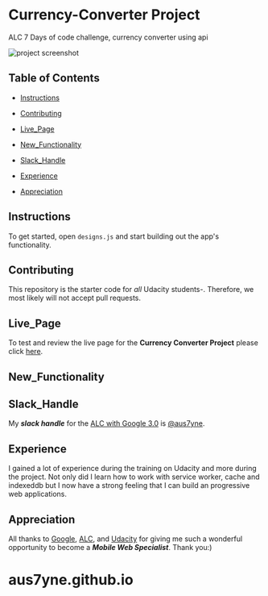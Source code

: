 # Currency-Converter Project 
ALC 7 Days of code challenge, currency converter using api

![project screenshot](shot.png)

## Table of Contents

* [Instructions](#instructions)

* [Contributing](#contributing)

* [Live_Page](#live_page)

* [New_Functionality](#new_functionality)

* [Slack_Handle](#slack_handle)

* [Experience](#experience)

* [Appreciation](#appreciation)

## Instructions

To get started, open `designs.js` and start building out the app's functionality.


## Contributing

This repository is the starter code for _all_ Udacity students-. Therefore, we most likely will not accept pull requests.

## Live_Page

To test and review the live page for the **Currency Converter Project** please click [here](https://aus7yne.github.io/currency-converter).

## New_Functionality


## Slack_Handle

My _**slack handle**_ for the [ALC with Google 3.0](alcwithgoogle3.slack.com) is [@aus7yne](https://alcwithgoogle3.slack.com/team/UAKLQ7VJ4). 

## Experience

I gained a lot of experience during the training on Udacity and more during the project. Not only did I learn how to work with service worker, cache and indexeddb but I now have a strong feeling that I can build an progressive web applications. 

## Appreciation

All thanks to [Google](www.google.com), [ALC](https://andela.com), and [Udacity](www.udacity.com) for giving me such a wonderful opportunity to become a _**Mobile Web Specialist**_.
Thank you:)

# aus7yne.github.io
